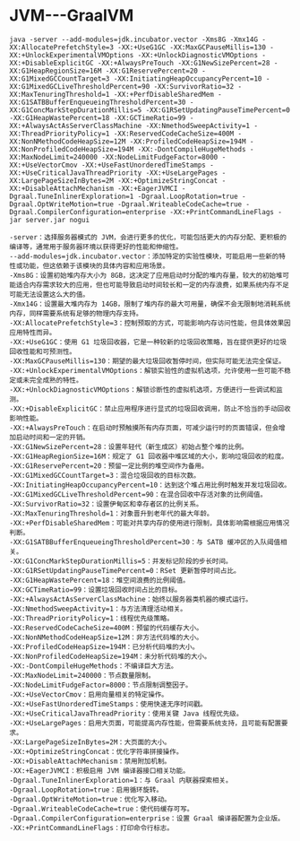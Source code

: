 # JVM---GraalVM

`
java -server --add-modules=jdk.incubator.vector -Xms8G -Xmx14G -XX:AllocatePrefetchStyle=3 -XX:+UseG1GC -XX:MaxGCPauseMillis=130 -XX:+UnlockExperimentalVMOptions -XX:+UnlockDiagnosticVMOptions -XX:+DisableExplicitGC -XX:+AlwaysPreTouch -XX:G1NewSizePercent=28 -XX:G1HeapRegionSize=16M -XX:G1ReservePercent=20 -XX:G1MixedGCCountTarget=3 -XX:InitiatingHeapOccupancyPercent=10 -XX:G1MixedGCLiveThresholdPercent=90 -XX:SurvivorRatio=32 -XX:MaxTenuringThreshold=1 -XX:+PerfDisableSharedMem -XX:G1SATBBufferEnqueueingThresholdPercent=30 -XX:G1ConcMarkStepDurationMillis=5 -XX:G1RSetUpdatingPauseTimePercent=0 -XX:G1HeapWastePercent=18 -XX:GCTimeRatio=99 -XX:+AlwaysActAsServerClassMachine -XX:NmethodSweepActivity=1 -XX:ThreadPriorityPolicy=1 -XX:ReservedCodeCacheSize=400M -XX:NonNMethodCodeHeapSize=12M -XX:ProfiledCodeHeapSize=194M -XX:NonProfiledCodeHeapSize=194M -XX:-DontCompileHugeMethods -XX:MaxNodeLimit=240000 -XX:NodeLimitFudgeFactor=8000 -XX:+UseVectorCmov -XX:+UseFastUnorderedTimeStamps -XX:+UseCriticalJavaThreadPriority -XX:+UseLargePages -XX:LargePageSizeInBytes=2M -XX:+OptimizeStringConcat -XX:+DisableAttachMechanism -XX:+EagerJVMCI -Dgraal.TuneInlinerExploration=1 -Dgraal.LoopRotation=true -Dgraal.OptWriteMotion=true -Dgraal.WriteableCodeCache=true -Dgraal.CompilerConfiguration=enterprise -XX:+PrintCommandLineFlags -jar server.jar nogui
`


```
-server：选择服务器模式的 JVM，会进行更多的优化，可能包括更大的内存分配、更积极的编译等，通常用于服务器环境以获得更好的性能和伸缩性。
--add-modules=jdk.incubator.vector：添加特定的实验性模块，可能启用一些新的特性或功能，但这依赖于该模块的具体内容和应用场景。
-Xms8G：设置初始堆内存大小为 8GB，这决定了应用启动时分配的堆内存量，较大的初始堆可能适合内存需求较大的应用，但也可能导致启动时间较长和一定的内存浪费，如果系统内存不足可能无法设置这么大的值。
-Xmx14G：设置最大堆内存为 14GB，限制了堆内存的最大可用量，确保不会无限制地消耗系统内存，同样需要系统有足够的物理内存支持。
-XX:AllocatePrefetchStyle=3：控制预取的方式，可能影响内存访问性能，但具体效果因应用特性而异。
-XX:+UseG1GC：使用 G1 垃圾回收器，它是一种较新的垃圾回收策略，旨在提供更好的垃圾回收性能和可预测性。
-XX:MaxGCPauseMillis=130：期望的最大垃圾回收暂停时间，但实际可能无法完全保证。
-XX:+UnlockExperimentalVMOptions：解锁实验性的虚拟机选项，允许使用一些可能不稳定或未完全成熟的特性。
-XX:+UnlockDiagnosticVMOptions：解锁诊断性的虚拟机选项，方便进行一些调试和监测。
-XX:+DisableExplicitGC：禁止应用程序进行显式的垃圾回收调用，防止不恰当的手动回收影响性能。
-XX:+AlwaysPreTouch：在启动时预触摸所有内存页面，可减少运行时的页面错误，但会增加启动时间和一定的开销。
-XX:G1NewSizePercent=28：设置年轻代（新生成区）初始占整个堆的比例。
-XX:G1HeapRegionSize=16M：规定了 G1 回收器中堆区域的大小，影响垃圾回收的粒度。
-XX:G1ReservePercent=20：预留一定比例的堆空间作为备用。
-XX:G1MixedGCCountTarget=3：混合垃圾回收的目标次数。
-XX:InitiatingHeapOccupancyPercent=10：达到这个堆占用比例时触发并发垃圾回收。
-XX:G1MixedGCLiveThresholdPercent=90：在混合回收中存活对象的比例阈值。
-XX:SurvivorRatio=32：设置伊甸区和幸存者区的比例关系。
-XX:MaxTenuringThreshold=1：对象晋升到老年代的最大年龄。
-XX:+PerfDisableSharedMem：可能对共享内存的使用进行限制，具体影响需根据应用情况判断。
-XX:G1SATBBufferEnqueueingThresholdPercent=30：与 SATB 缓冲区的入队阈值相关。
-XX:G1ConcMarkStepDurationMillis=5：并发标记阶段的步长时间。
-XX:G1RSetUpdatingPauseTimePercent=0：RSet 更新暂停时间占比。
-XX:G1HeapWastePercent=18：堆空间浪费的比例阈值。
-XX:GCTimeRatio=99：设置垃圾回收时间占比的目标。
-XX:+AlwaysActAsServerClassMachine：始终以服务器类机器的模式运行。
-XX:NmethodSweepActivity=1：与方法清理活动相关。
-XX:ThreadPriorityPolicy=1：线程优先级策略。
-XX:ReservedCodeCacheSize=400M：预留的代码缓存大小。
-XX:NonNMethodCodeHeapSize=12M：非方法代码堆的大小。
-XX:ProfiledCodeHeapSize=194M：已分析代码堆的大小。
-XX:NonProfiledCodeHeapSize=194M：未分析代码堆的大小。
-XX:-DontCompileHugeMethods：不编译巨大方法。
-XX:MaxNodeLimit=240000：节点数量限制。
-XX:NodeLimitFudgeFactor=8000：节点限制调整因子。
-XX:+UseVectorCmov：启用向量相关的特定操作。
-XX:+UseFastUnorderedTimeStamps：使用快速无序时间戳。
-XX:+UseCriticalJavaThreadPriority：使用关键 Java 线程优先级。
-XX:+UseLargePages：启用大页面，可能提高内存性能，但需要系统支持，且可能有配置要求。
-XX:LargePageSizeInBytes=2M：大页面的大小。
-XX:+OptimizeStringConcat：优化字符串拼接操作。
-XX:+DisableAttachMechanism：禁用附加机制。
-XX:+EagerJVMCI：积极启用 JVM 编译器接口相关功能。
-Dgraal.TuneInlinerExploration=1：与 Graal 内联器探索相关。
-Dgraal.LoopRotation=true：启用循环旋转。
-Dgraal.OptWriteMotion=true：优化写入移动。
-Dgraal.WriteableCodeCache=true：使代码缓存可写。
-Dgraal.CompilerConfiguration=enterprise：设置 Graal 编译器配置为企业版。
-XX:+PrintCommandLineFlags：打印命令行标志。
```

